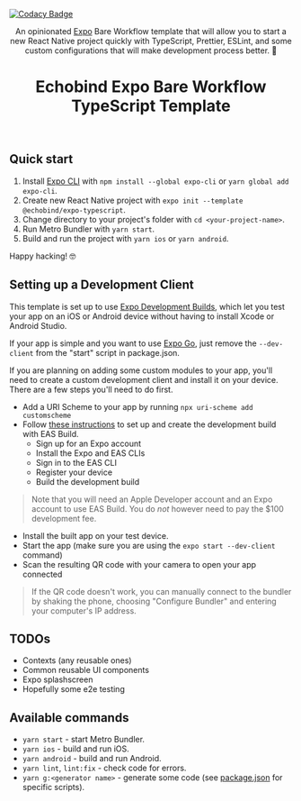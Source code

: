 [![Codacy Badge](https://app.codacy.com/project/badge/Grade/8f5960b2389846c9831498dfc0951a98)](https://www.codacy.com/gh/SparkleFaerieCoder/gallery-app/dashboard?utm_source=github.com&amp;utm_medium=referral&amp;utm_content=SparkleFaerieCoder/gallery-app&amp;utm_campaign=Badge_Grade)

<p align="center">
  An opinionated <a href="https://docs.expo.dev">Expo</a> Bare Workflow template that will allow you to start a new React Native project quickly with TypeScript, Prettier, ESLint, and some custom configurations that will make development process better. 💖
</p>

<h1 align="center">Echobind Expo Bare Workflow TypeScript Template</h1>
<br>

## Quick start

1. Install [Expo CLI](https://docs.expo.dev/get-started/installation/) with `npm install --global expo-cli` or `yarn global add expo-cli`.
2. Create new React Native project with `expo init --template @echobind/expo-typescript`.
3. Change directory to your project's folder with `cd <your-project-name>`.
4. Run Metro Bundler with `yarn start`.
5. Build and run the project with `yarn ios` or `yarn android`.

Happy hacking! 🤓

## Setting up a Development Client

This template is set up to use [Expo Development Builds](https://docs.expo.dev/development/introduction/), which let you test your app on an iOS or Android device without having to install Xcode or Android Studio.

If your app is simple and you want to use [Expo Go](https://expo.dev/client), just remove the `--dev-client` from the "start" script in package.json.

If you are planning on adding some custom modules to your app, you'll need to create a custom development client and install it on your device. There are a few steps you'll need to do first.

- Add a URI Scheme to your app by running `npx uri-scheme add customscheme`
- Follow [these instructions](https://docs.expo.dev/development/getting-started/) to set up and create the development build with EAS Build. 
  - Sign up for an Expo account
  - Install the Expo and EAS CLIs
  - Sign in to the EAS CLI
  - Register your device
  - Build the development build

> Note that you will need an Apple Developer account and an Expo account to use EAS Build. You do _not_ however need to pay the $100 development fee.

- Install the built app on your test device.
- Start the app (make sure you are using the `expo start --dev-client` command)
- Scan the resulting QR code with your camera to open your app connected 

> If the QR code doesn't work, you can manually connect to the bundler by shaking the phone, choosing "Configure Bundler" and entering your computer's IP address.

## TODOs

- Contexts (any reusable ones)
- Common reusable UI components
- Expo splashscreen
- Hopefully some e2e testing

## Available commands

- `yarn start` - start Metro Bundler.
- `yarn ios` - build and run iOS.
- `yarn android` - build and run Android.
- `yarn lint`, `lint:fix` - check code for errors.
- `yarn g:<generator name>` - generate some code (see [package.json](./package.json) for specific scripts).
